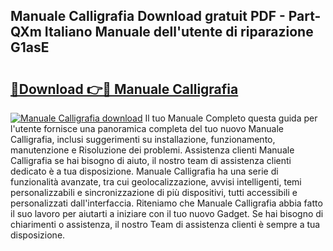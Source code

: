 ## Manuale Calligrafia Download gratuit PDF - Part-QXm Italiano Manuale dell'utente di riparazione G1asE

# <h2><a href="http://dfbh1mh.blite.top/?on=Manuale+Calligrafia">🔗Download 👉🔴 Manuale Calligrafia</a></h2>

[![Manuale Calligrafia download](https://i.imgur.com/lujVjoI.png)](http://dfbh1mh.blite.top/?on=Manuale+Calligrafia)
Il tuo Manuale Completo questa guida per l'utente fornisce una panoramica completa del tuo nuovo Manuale Calligrafia, inclusi suggerimenti su installazione, funzionamento, manutenzione e Risoluzione dei problemi. Assistenza clienti Manuale Calligrafia se hai bisogno di aiuto, il nostro team di assistenza clienti dedicato è a tua disposizione. Manuale Calligrafia ha una serie di funzionalità avanzate, tra cui geolocalizzazione, avvisi intelligenti, temi personalizzabili e sincronizzazione di più dispositivi, tutti accessibili e personalizzati dall'interfaccia. Riteniamo che Manuale Calligrafia abbia fatto il suo lavoro per aiutarti a iniziare con il tuo nuovo Gadget. Se hai bisogno di chiarimenti o assistenza, il nostro Team di assistenza clienti è sempre a tua disposizione.
